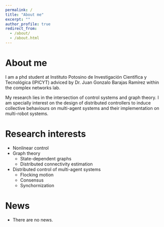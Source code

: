 ```yaml
---
permalink: /
title: "About me"
excerpt: ""
author_profile: true
redirect_from: 
  - /about/
  - /about.html
---
```


About me
======
I am a phd student at Instituto Potosino de Investigación Científica y Tecnológica (IPICYT) adviced by Dr. Juan Gonzalo Barajas Ramírez within the complex networks lab.

My research lies in the intersection of control systems and graph theory. I am specially interest on the design of distributed controllers to induce collective behaviours on multi-agent systems and their implementation on multi-robot systems.

Research interests
======
* Nonlinear control
* Graph theory
  * State-dependent graphs
  * Distributed connectivity estimation
* Distributed control of multi-agent systems
  * Flocking motion
  * Consensus
  * Synchornization

News
======
* There are no news.
